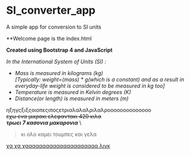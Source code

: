# SI_converter_app
A simple app for conversion to SI units 

**Welcome page is the index.html

**Created using Bootstrap 4 and JavaScript**

*In the International System of Units (SI) :*
- *Mass is measured in kilograms (kg)*\
 *[Typically: weight=(mass) * g(which is a constant) and as a result in everyday-life weight is considered to be measured in kg too]*
- *Temperature is measured in Kelvin degrees (K)*
- *Distance(or length) is measured in meters (m)*

ηξηγςξιξςοιοπεςιποςετριαλαλαλριλαλροοοοοοοοοοοοοο
\
~~εχω ενα μικρακι ελεφαντακι 420 κιλα~~\
***τρωει 7 κασονια μακαρονια***
\
> κι ολο καμει τουμπες και γελα

[χα χα χααααααααααααααααααααα λινκ](https://github.com/)



